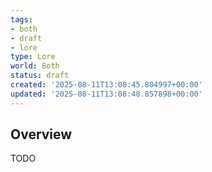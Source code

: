 ```yaml
---
tags:
- both
- draft
- lore
type: Lore
world: Both
status: draft
created: '2025-08-11T13:08:45.804997+00:00'
updated: '2025-08-11T13:08:48.857898+00:00'
---
```



## Overview

TODO
